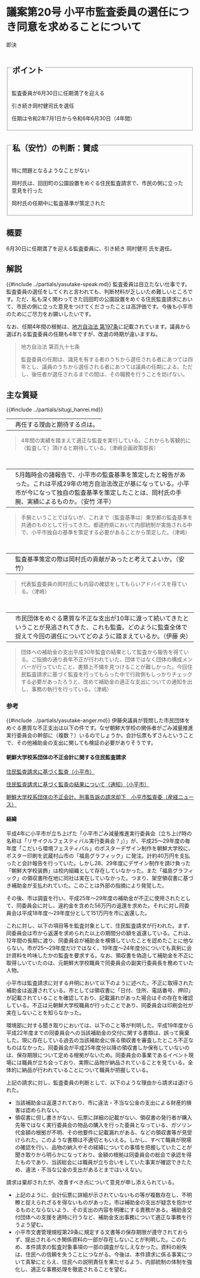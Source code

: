 # 議案第20号 小平市監査委員の選任につき同意を求めることについて

<i class="fa fa-gavel" aria-hidden="true"></i> 即決

<fieldset class="point">
  <legend>
    <h2 class="point"> ポイント </h2>
  </legend>
  <p class="point"><i class="fa fa-check" aria-hidden="true"></i> 監査委員が6月30日に任期満了を迎える</p>
  <p class="point"><i class="fa fa-check" aria-hidden="true"></i> 引き続き岡村健司氏を選任</p>
  <p class="point"><i class="fa fa-check" aria-hidden="true"></i> 任期は令和2年7月1日から令和6年6月30日（4年間）</p> 
</fieldset>

<fieldset class="sanpi">
  <legend>
    <h2 class="sanpi"> <i class="fa fa-circle-o" aria-hidden="true"></i> 私（安竹）の判断：賛成 </h2>
  </legend>
  <p class="sanpi"><i class="fa fa-circle-o" aria-hidden="true"></i> 特に問題となるようなことがない</p>
  <p class="sanpi"><i class="fa fa-circle-o" aria-hidden="true"></i> 岡村氏は、回田町の公園設置をめぐる住民監査請求で、市民の側に立った意見を行った</p>
  <p class="sanpi"><i class="fa fa-circle-o" aria-hidden="true"></i> 岡村氏の任期中に監査基準が策定された</p>
</fieldset>

## 概要

6月30日に任期満了を迎える監査委員に、引き続き 岡村健司 氏を選任。

## 解説
{{#include ../partials/yasutake-speak.md}} 監査委員は目立たない仕事です。監査委員の選任をしてくれと言われても、判断材料が乏しいため難しいところです。ただ、私も深く関わってきた回田町の公園設置をめぐる住民監査請求において、市民の側に立った意見をつけてくださったことは高評価です。今後も小平市のためにご尽力をお願いしたいです。

なお、任期4年間の根拠は、[地方自治法 第197条](https://elaws.e-gov.go.jp/search/elawsSearch/elaws_search/lsg0500/detail?lawId=322AC0000000067#876)に記載されています。議員から選ばれる監査委員の任期も4年ですが、改選の時期が違いますね。

> 地方自治法 第百九十七条
> 
> 監査委員の任期は、識見を有する者のうちから選任される者にあつては四年とし、議員のうちから選任される者にあつては議員の任期による。ただし、後任者が選任されるまでの間は、その職務を行うことを妨げない。

## 主な質疑
{{#include ../partials/situgi_hanrei.md}}

<table class="qanda"><tr><td><i class="fa fa-question-circle-o" aria-label="その他 議員による質問"></i></td><td>
再任する理由と期待する点は。
</td></tr></table>

> 4年間の実績を踏まえて適正な監査を実行している。これからも客観的に（監査して）頂けると期待している。（津嶋企画政策部長）

<br>
<table class="qanda"><tr><td><i class="fa fa-question-circle hitori yasutake" aria-label="一人会派の会 安竹洋平による質問"></i></td><td>
5月臨時会の諸報告で、小平市の監査基準を策定したと報告があった。これは平成29年の地方自治法改正が基になっている。小平市が今になって独自の監査基準を策定したことは、岡村氏の手腕、実績によるものか。（安竹 洋平）
</td></tr></table>

> 手腕ということではないが、これまで（監査基準は）東京都の監査基準を共通のものとして行ってきた。都道府県において内部統制が実施される中で、小平市独自の基準を策定する必要があることから策定した。（津嶋）

<br>
<table class="qanda"><tr><td><i class="fa fa-question-circle hitori yasutake" aria-label="一人会派の会 安竹洋平による質問"></i></td><td>
監査基準策定の際は岡村氏の貢献があったと考えてよいか。（安竹）
</td></tr></table>

> 代表監査委員の岡村氏にも内容の確認をしてもらいアドバイスを得ている。（津嶋）

<br>
<table class="qanda"><tr><td><i class="fa fa-question-circle hitori" aria-label="一人会派の会 他の議員による質問"></i></td><td>
市民団体をめぐる悪質な不正な支出が10年に渡って続いてきたということが見逃されてきた、これも監査。どのように監査全体で捉えて今回の選任についてどのように踏まえているか。（伊藤 央）
</td></tr></table>

> 団体への補助金の支出平成30年監査の結果として監査から報告を得ている。ご指摘の通り長年不正が行われていた、団体ではなく団体の構成メンバーが行っていたこと、書類上不備を見つけることが難しかった。今回住民監査請求に基づく監査を行ってもらった中で行政側もしっかりチェックする必要があったろうと、改めて補助金の適正な支出についての通知を出し、事務の執行を行っている。（津嶋）

### 参考

{{#include ../partials/yasutake-anger.md}}  伊藤央議員が質問した市民団体をめぐる悪質な不正支出は以下の件です。なぜ朝鮮大学校の関係者がごみ減量推進実行委員会の幹部に（複数？）いるのでしょうか。会計伝票もずさんということで、その他補助金の支出に関しても検証の必要がありそうです。

#### 朝鮮大学校系団体の不正会計に関する住民監査請求
 
[住民監査請求に基づく監査（小平市）](https://web.archive.org/web/20200612043759/https://www.city.kodaira.tokyo.jp/kurashi/007/007576.html)

[住民監査請求に基づく監査の結果について（通知）（小平市）](https://web.archive.org/web/20200612044421/https://www.city.kodaira.tokyo.jp/kurashi/files/7576/007576/att_0000004.pdf)

[朝鮮大学校系団体の不正会計、刑事告訴の請求却下　小平市監査委（産経ニュース）](https://web.archive.org/save/https://www.sankei.com/region/news/180131/rgn1801310003-n1.html)

#### 経緯
平成4年に小平市が立ち上げた「小平市ごみ減量推進実行委員会（立ち上げ時の名称は「リサイクルフェスティバル実行委員会？」）」が、平成25～29年度の毎年度「こだいら環境フェスティバル」のポスターデザイン制作を朝鮮大学校に、ポスター印刷を武蔵村山市の「福島グラフィック」に発注。計約40万円を支払ったと会計報告を行っていた。しかし28、29年度にデザイン制作を請け負った「朝鮮大学校装飾」は校内組織として存在していなかった。また「福島グラフィック」の領収書所在地に同社は実在していなかった。つまり、架空領収書に基づき補助金が支払われていた。このことは外部の指摘により発覚した。

その後、市は調査を行い、平成25年～29年度の補助金が不正に使用されたとして、同委員会に対し、違約金を含めた56万円の返還を求めた。それに対し同委員会は平成18年度～29年度分として151万円を市に返還した。

これに対し、以下の項目等を監査対象として、住民監査請求が行われた。まず、同委員会は市から返還を求められた以上の期間分の額を返還している。これは、12年間の長期に渡り、同委員会が補助金を横領していたことを認めたことに他ならない。市が25～29年度だけではなく、19年度～24年度分についても真剣に会計資料を吟味したかの監査を要求する。なお、領収書を偽造して補助金を不正に取得しいていたのは、元朝鮮大学校職員で同委員会の副実行委員長を務めていた人物。

小平市は監査請求に対する弁明において以下のように述べた。不正に取得された補助金は返還されている。市としては領収書に「日付、住所、電話番号、押印」が記載されていることを確認しており、記載漏れがあった場合はその存在を確認している。不正は元朝鮮大学校職員が行ったことであり、同委員会は印刷会社が実在しないことを知らなかった。

環境部に対する聞き取りにおいては、以下のこと等が判明した。平成19年度から平成22年度までの同委員会への当該補助金の交付に関する書類は、誤って廃棄した。現に存在している過去の当該補助金に係る領収書を審査したところ不正なものはなかった。同委員会が平成25年度分以降の領収書しか保有していないのは、保存期限について定める根拠がないため。同委員会の事業であるイベント現場には職員が立ち会っており、実際に品物が納品されていることを見ている。全体的に納品が行われていることについて職員が把握している。

上記の請求に対し、監査委員の判断として、以下のような理由から請求は退けられた。
- 当該補助金は返還されており、市に違法・不当な公金の支出による財産的損害は認められない。
- 領収書に但し書きがない、伝票に詳細の記載がない、領収書の発行者が購入先等ではなく実行委員会の物品の購入を行った委員となっている、ガソリン代金額の根拠が不明、その他要件に記載漏れがある、などの領収書等が見受けられた。このような書類は不適切ともいえる。しかし、すべて職員が現場の確認を行い、品物の納入やその経緯についての事情を把握していたことが聞き取りから明らかになっており、金額の根拠は同委員会の総会で承認を得たものであり、当該総会には職員が立ち合いをしていた事実が確認できたため、違法・不当な公金の支出があるとまではいえない。

請求は棄却されたが、改善すべき点について意見が申し添えられている。
- 上記のように、会計伝票に詳細が示されていないもの等が複数存在し、不明瞭と捉えられざるを得ないものがあった。市は補助金の支出が疑念を抱かせるものとならないよう、その支出の内容を明確にする責務がある。補助金交付団体への支援を適時に行うなど、補助金支出事務について適正な事務を行うよう望む。
- 小平市文書管理規程第29条に規定する文書等の保存期限が遵守されておらず、提出されるべき関係資料の一部が存在しないことが判明した。このため、本件請求の監査対象事項の一部の調査がなしえなかった。資料の紛失は、住民への信頼を失うことにつながる。今後は、本件請求に係る事実について真摯にとらえ、住民への説明責任を果たせるよう、内部統制の体制を強化し、適正な事務処理を徹底されることを望む。
